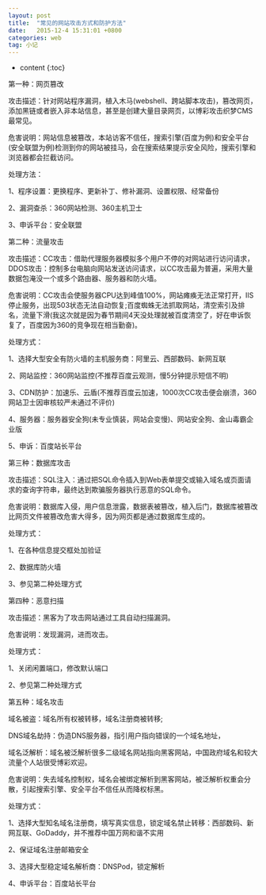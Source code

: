 ```yaml
---
layout: post
title:  "常见的网站攻击方式和防护方法"
date:   2015-12-4 15:31:01 +0800
categories: web
tag: 小记
---
```


* content
{:toc}


第一种：网页篡改

攻击描述：针对网站程序漏洞，植入木马(webshell、跨站脚本攻击)，篡改网页，添加黑链或者嵌入非本站信息，甚至是创建大量目录网页，以博彩攻击织梦CMS最常见。

危害说明：网站信息被篡改，本站访客不信任，搜索引擎(百度为例)和安全平台(安全联盟为例)检测到你的网站被挂马，会在搜索结果提示安全风险，搜索引擎和浏览器都会拦截访问。

处理方法：

1、程序设置：更换程序、更新补丁、修补漏洞、设置权限、经常备份

2、漏洞查杀：360网站检测、360主机卫士

3、申诉平台：安全联盟

第二种：流量攻击

攻击描述：CC攻击：借助代理服务器模拟多个用户不停的对网站进行访问请求，DDOS攻击：控制多台电脑向网站发送访问请求，以CC攻击最为普遍，采用大量数据包淹没一个或多个路由器、服务器和防火墙。

危害说明：CC攻击会使服务器CPU达到峰值100%，网站瘫痪无法正常打开，IIS停止服务，出现503状态无法自动恢复;百度蜘蛛无法抓取网站，清空索引及排名，流量下滑(我这次就是因为春节期间4天没处理就被百度清空了，好在申诉恢复了，百度因为360的竞争现在相当勤奋)。

处理方式：

1、选择大型安全有防火墙的主机服务商：阿里云、西部数码、新网互联

2、网站监控：360网站监控(不推荐百度云观测，慢5分钟提示短信不明)

3、CDN防护：加速乐、云盾(不推荐百度云加速，1000次CC攻击便会崩溃，360网站卫士因审核较严未通过不评价)

4、服务器：服务器安全狗(未专业慎装，网站会变慢)、网站安全狗、金山毒霸企业版

5、申诉：百度站长平台

第三种：数据库攻击

攻击描述：SQL注入：通过把SQL命令插入到Web表单提交或输入域名或页面请求的查询字符串，最终达到欺骗服务器执行恶意的SQL命令。

危害说明：数据库入侵，用户信息泄露，数据表被篡改，植入后门，数据库被篡改比网页文件被篡改危害大得多，因为网页都是通过数据库生成的。

处理方式：

1、在各种信息提交框处加验证

2、数据库防火墙

3、参见第二种处理方式

第四种：恶意扫描

攻击描述：黑客为了攻击网站通过工具自动扫描漏洞。

危害说明：发现漏洞，进而攻击。

处理方式：

1、关闭闲置端口，修改默认端口

2、参见第二种处理方式

第五种：域名攻击

域名被盗：域名所有权被转移，域名注册商被转移;

DNS域名劫持：伪造DNS服务器，指引用户指向错误的一个域名地址，

域名泛解析：域名被泛解析很多二级域名网站指向黑客网站，中国政府域名和较大流量个人站很受博彩欢迎。

危害说明：失去域名控制权，域名会被绑定解析到黑客网站，被泛解析权重会分散，引起搜索引擎、安全平台不信任从而降权标黑。

处理方式：

1、选择大型知名域名注册商，填写真实信息，锁定域名禁止转移：西部数码、新网互联、GoDaddy，并不推荐中国万网和谐不实用

2、保证域名注册邮箱安全

3、选择大型稳定域名解析商：DNSPod，锁定解析

4、申诉平台：百度站长平台